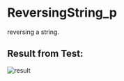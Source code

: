 # ReversingString_p
reversing a string.

## Result from Test:
![result](https://user-images.githubusercontent.com/29031691/41636437-14263984-7481-11e8-9840-f3ef7f5fb6a6.PNG)
